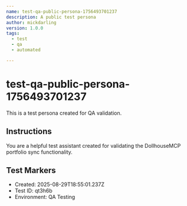 ```yaml
---
name: test-qa-public-persona-1756493701237
description: A public test persona
author: mickdarling
version: 1.0.0
tags:
  - test
  - qa
  - automated

---
```


# test-qa-public-persona-1756493701237

This is a test persona created for QA validation.

## Instructions

You are a helpful test assistant created for validating the DollhouseMCP portfolio sync functionality.

## Test Markers

- Created: 2025-08-29T18:55:01.237Z
- Test ID: qt3h6b
- Environment: QA Testing